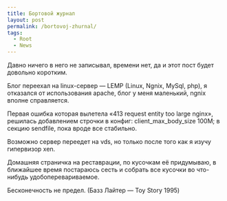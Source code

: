 ```yaml
---
title: Бортовой журнал
layout: post
permalink: /bortovoj-zhurnal/
tags:
  - Root
  - News
---
```

Давно ничего в него не записывал, времени нет, да и этот пост будет довольно коротким.

<!--more-->Блог переехал на linux-сервер &#8212; LEMP (Linux, Ngnix, MySql, php), я отказался от использования apache, блог у меня маленький, ngnix вполне справляется.

Первая ошибка которая вылетела «413 request entity too large nginx», решилась добавлением строчки в конфиг: client\_max\_body_size 100M; в секцию sendfile, пока вроде все стабильно.

Возможно сервер переедет на vds, но только после того как я изучу гипервизор xen.

Домашняя страничка на реставрации, по кусочкам её придумываю, в ближайшее время постараюсь сесть и собрать все кусочки во что-нибудь удобоперевариваемое.

Бесконечность не предел. (Базз Лайтер &#8212; Toy Story 1995)

